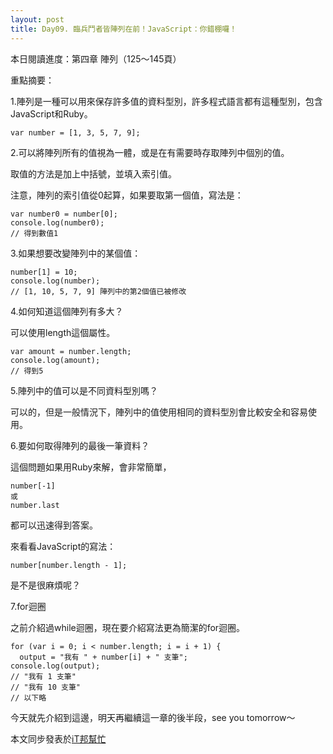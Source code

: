 ```yaml
---
layout: post
title: Day09. 臨兵鬥者皆陣列在前！JavaScript：你錯棚囉！
---
```

本日閱讀進度：第四章 陣列（125～145頁）

重點摘要：

1.陣列是一種可以用來保存許多值的資料型別，許多程式語言都有這種型別，包含JavaScript和Ruby。
```
var number = [1, 3, 5, 7, 9];
```

2.可以將陣列所有的值視為一體，或是在有需要時存取陣列中個別的值。

取值的方法是加上中括號，並填入索引值。

注意，陣列的索引值從0起算，如果要取第一個值，寫法是：
```
var number0 = number[0];
console.log(number0);
// 得到數值1
```

3.如果想要改變陣列中的某個值：
```
number[1] = 10;
console.log(number);
// [1, 10, 5, 7, 9] 陣列中的第2個值已被修改
```

4.如何知道這個陣列有多大？

可以使用length這個屬性。
```
var amount = number.length;
console.log(amount);
// 得到5
```

5.陣列中的值可以是不同資料型別嗎？

可以的，但是一般情況下，陣列中的值使用相同的資料型別會比較安全和容易使用。

6.要如何取得陣列的最後一筆資料？

這個問題如果用Ruby來解，會非常簡單，
```
number[-1]
或
number.last
```
都可以迅速得到答案。

來看看JavaScript的寫法：
```
number[number.length - 1];
```
是不是很麻煩呢？

7.for迴圈

之前介紹過while迴圈，現在要介紹寫法更為簡潔的for迴圈。
```
for (var i = 0; i < number.length; i = i + 1) {
  output = "我有 " + number[i] + " 支筆";
console.log(output);
// "我有 1 支筆"
// "我有 10 支筆"
// 以下略
```

今天就先介紹到這邊，明天再繼續這一章的後半段，see you tomorrow～

本文同步發表於[iT邦幫忙](https://ithelp.ithome.com.tw/articles/10220201)